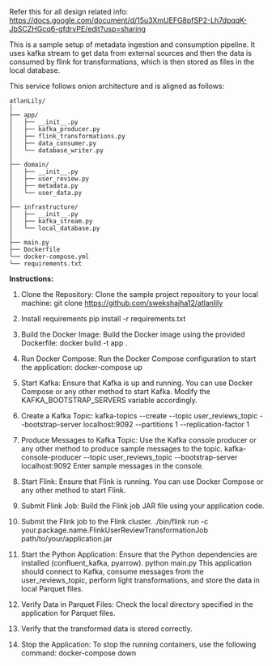 Refer this for all design related info: https://docs.google.com/document/d/15u3XmUEFG8pfSP2-Lh7dpqqK-JbSCZHGcq6-gfdrvPE/edit?usp=sharing

This is a sample setup of metadata ingestion and consumption pipeline. It uses kafka stream to get data from external sources
and then the data is consumed by flink for transformations, which is then stored as files in the local database.

This service follows onion architecture and is aligned as follows:

```
atlanLily/
│
├── app/
│   ├── __init__.py
│   ├── kafka_producer.py
│   ├── flink_transformations.py
│   ├── data_consumer.py
│   └── database_writer.py
│
├── domain/
│   ├── __init__.py
│   ├── user_review.py
│   ├── metadata.py
│   └── user_data.py
│
├── infrastructure/
│   ├── __init__.py
│   ├── kafka_stream.py
│   └── local_database.py
│
├── main.py
├── Dockerfile
└── docker-compose.yml
└── requirements.txt
```


**Instructions:**

1. Clone the Repository:
    Clone the sample project repository to your local machine:
    git clone https://github.com/swekshajha12/atlanlily

2. Install requirements
   pip install -r requirements.txt
 
3. Build the Docker Image:
   Build the Docker image using the provided Dockerfile:
   docker build -t app .

4. Run Docker Compose:
   Run the Docker Compose configuration to start the application:
   docker-compose up

5. Start Kafka:
   Ensure that Kafka is up and running. 
   You can use Docker Compose or any other method to start Kafka. Modify the KAFKA_BOOTSTRAP_SERVERS variable accordingly.

6. Create a Kafka Topic:
   kafka-topics --create --topic user_reviews_topic --bootstrap-server localhost:9092 --partitions 1 --replication-factor 1

7. Produce Messages to Kafka Topic:
   Use the Kafka console producer or any other method to produce sample messages to the topic.
   kafka-console-producer --topic user_reviews_topic --bootstrap-server localhost:9092
   Enter sample messages in the console.

8. Start Flink:
   Ensure that Flink is running. You can use Docker Compose or any other method to start Flink.

9. Submit Flink Job:
   Build the Flink job JAR file using your application code.

10. Submit the Flink job to the Flink cluster.
   ./bin/flink run -c your.package.name.FlinkUserReviewTransformationJob path/to/your/application.jar

11. Start the Python Application:
   Ensure that the Python dependencies are installed (confluent_kafka, pyarrow).
   python main.py
This application should connect to Kafka, consume messages from the user_reviews_topic, perform light transformations, and store the data in local Parquet files.

12. Verify Data in Parquet Files:
    Check the local directory specified in the application for Parquet files.

13. Verify that the transformed data is stored correctly.

14. Stop the Application:
   To stop the running containers, use the following command:
   docker-compose down
   



